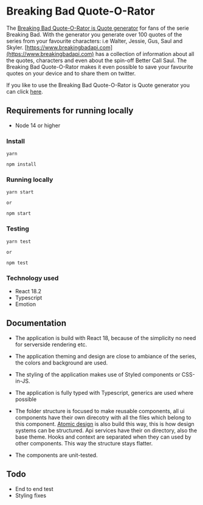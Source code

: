 # Breaking Bad Quote-O-Rator

The [Breaking Bad Quote-O-Rator is Quote generator](https://bb-quote-o-rator.vercel.app/) for fans of the serie Breaking Bad. With the generator you generate over 100 quotes of the series from your favourite characters: i.e Walter, Jessie, Gus, Saul and Skyler. [https://www.breakingbadapi.com](https://www.breakingbadapi.com) has a collection of information about all the quotes, characters and even about the spin-off Better Call Saul. The Breaking Bad Quote-O-Rator makes it even possible to save your favourite quotes on your device and to share them on twitter.

If you like to use the Breaking Bad Quote-O-Rator is Quote generator you can click [here](https://bb-quote-o-rator.vercel.app/).

## Requirements for running locally
- Node 14 or higher

### Install

```
yarn

npm install
```

### Running locally

```
yarn start 

or

npm start
```

### Testing

```
yarn test 

or

npm test
```


### Technology used


- React 18.2
- Typescript
- Emotion

## Documentation

- The application is build with React 18, because of the simplicity no need for serverside rendering etc.
- The application theming and design are close to ambiance of the series, the colors and background are used.
- The styling of the application makes use of Styled components or CSS-in-JS.

- The application is fully typed with Typescript, generics are used where possible

- The folder structure is focused to make reusable components, all ui components have their own direcotry with all the files which belong to this component. [Atomic design](https://bradfrost.com/blog/post/atomic-web-design/) is also build this way, this is how design systems can be structured. Api services have their on directory, also the base theme. Hooks and context are separated when they can used by other components. This way the structure stays flatter.

- The components are unit-tested.

## Todo

- End to end test
- Styling fixes
